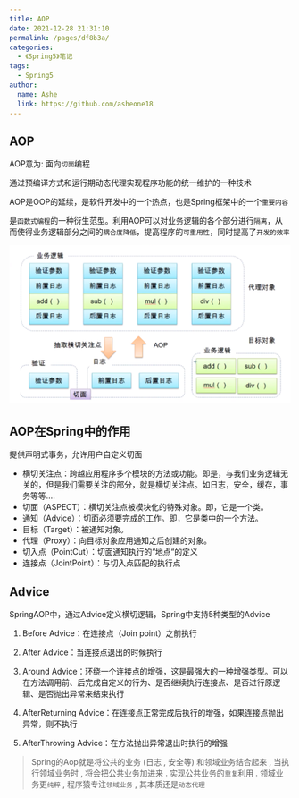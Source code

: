```yaml
---
title: AOP
date: 2021-12-28 21:31:10
permalink: /pages/df8b3a/
categories:
  - 《Spring5》笔记
tags:
  - Spring5
author:
  name: Ashe
  link: https://github.com/asheone18
---
```


## AOP

AOP意为: 面向`切面`编程

通过预编译方式和运行期动态代理实现程序功能的统一维护的一种技术 

AOP是OOP的延续，是软件开发中的一个热点，也是Spring框架中的一个`重要内容`

是`函数式编程`的一种衍生范型。利用AOP可以对业务逻辑的各个部分进行`隔离`，从而使得业务逻辑部分之间的`耦合度降低`，提高程序的`可重用性`，同时提高了`开发的效率`

![](../../.vuepress/public/ssm/spring06.png)


## AOP在Spring中的作用

提供声明式事务，允许用户自定义切面

- 横切关注点：跨越应用程序多个模块的方法或功能。即是，与我们业务逻辑无关的，但是我们需要关注的部分，就是横切关注点。如日志，安全，缓存，事务等等....
- 切面（ASPECT）：横切关注点被模块化的特殊对象。即，它是一个类。
- 通知（Advice）：切面必须要完成的工作。即，它是类中的一个方法。
- 目标（Target）：被通知对象。
- 代理（Proxy）：向目标对象应用通知之后创建的对象。
- 切入点（PointCut）：切面通知执行的“地点“的定义
- 连接点（JointPoint）：与切入点匹配的执行点

## Advice
SpringAOP中，通过Advice定义横切逻辑，Spring中支持5种类型的Advice

1. Before Advice：在连接点（Join point）之前执行

2. After Advice：当连接点退出的时候执行

3. Around Advice：环绕一个连接点的增强，这是最强大的一种增强类型。可以在方法调用前、后完成自定义的行为、是否继续执行连接点、是否进行原逻辑、是否抛出异常来结束执行

4. AfterReturning Advice：在连接点正常完成后执行的增强，如果连接点抛出异常，则不执行

5. AfterThrowing Advice：在方法抛出异常退出时执行的增强

> Spring的Aop就是将公共的业务 (日志 , 安全等) 和领域业务结合起来 , 当执行领域业务时 , 将会把公共业务加进来 . 实现公共业务的`重复`利用 . 领域业务更`纯粹` , 程序猿专注`领域业务` , 其本质还是`动态代理` 